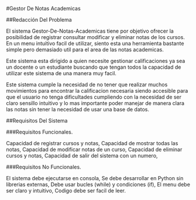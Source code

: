 #Gestor De Notas Academicas

##Redacción Del Problema

El sistema Gestor-De-Notas-Academicas tiene por objetivo ofrecer la posibilidad de registrar consultar modificar y eliminar notas de los cursos. En un menu intuitivo facil de utilizar, siento esta una herramienta bastante simple pero demasiado util para el area de las notas academicas.

Este sistema esta dirigido a quien necesite gestionar calificaciones ya sea un docente o un estudiante buscando que tengan todos la capacidad de utilizar este sistema de una manera muy facil.

Este sistema cumple la necesidad de no tener que realizar muchos movimientos para encontrar la calificacion necesaria siendo accesible para que el usuario no tenga dificultades cumpliendo con la necesidad de ser claro sensillo intuitivo y lo mas importante poder manejar de manera clara las notas sin tener la necesidad de usar una base de datos.


##Requisitos Del Sistema

###Requisitos Funcionales.

Capacidad de registrar cursos y notas,
Capacidad de mostrar todas las notas,
Capacidad de modificar notas de un curso,
Capacidad de eliminar cursos y notas,
Capacidad de salir del sistema con un numero,

###Requisitos No Funcionales.

El sistema debe ejecutarse en consola,
Se debe desarrollar en Python sin librerias externas,
Debe usar bucles (while) y condiciones (if),
El menu debe ser claro y intuitivo,
Codigo debe ser facil de leer.
